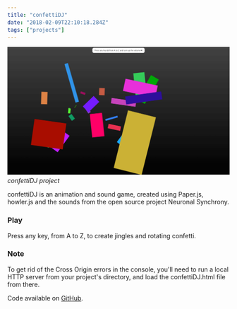 ```yaml
---
title: "confettiDJ"
date: "2018-02-09T22:10:18.284Z"
tags: ["projects"]
---
```


![confettiDJ project](1.png)
_confettiDJ project_

confettiDJ is an animation and sound game, created using Paper.js, howler.js and the sounds from the open source project Neuronal Synchrony.

### Play

Press any key, from A to Z, to create jingles and rotating confetti.

### Note

To get rid of the Cross Origin errors in the console, you'll need to run a local HTTP server from your project's directory, and load the confettiDJ.html file from there.

Code available on [GitHub](https://github.com/eneax/confettiDJ).
